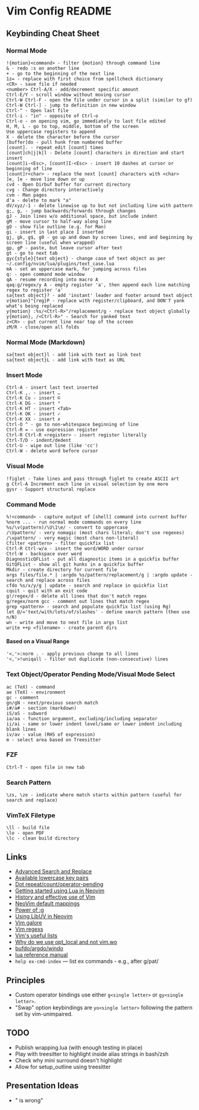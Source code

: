 # Vim Config README

## Keybinding Cheat Sheet

### Normal Mode

    !{motion}<command> - filter {motion} through command line
    & - redo :s on another line
    + - go to the beginning of the next line
    1z= - replace with first choice from spellcheck dictionary
    <CR> - save file if needed
    <number> Ctrl-A/X - add/decrement specific amount
    Ctrl-E/Y - scroll window without moving cursor
    Ctrl-W Ctrl-F - open the file under cursor in a split (similar to gf)
    Ctrl-W Ctrl-] - jump to definition in new window
    Ctrl-^ - Open last file
    Ctrl-i - "in" - opposite of Ctrl-o
    Ctrl-o - on opening vim, go immediately to last file edited
    H, M, L - go to top, middle, bottom of the screen
    Use uppercase registers to append
    X - delete the character before the cursor
    [buffer]do - pull hunk from numbered buffer
    [count]. - repeat edit [count] times
    [count]ch|j|k|l - Delete [count] characters in direction and start insert
    [count]i-<Esc>, [count]I-<Esc> - insert 10 dashes at cursor or beginning of line
    [count]r<char> - replace the next [count] characters with <char>
    ]e, [e - move line down or up
    cvd - Open Dirbuf buffer for current directory
    cvg - Change directory interactively
    cvm - Man pages
    d'a - delete to mark "a"
    dV/xyz/-1 - delete linewise up to but not including line with pattern
    g;, g, - jump backwards/forwards through changes
    gJ - Join lines w/o additional space, but include indent
    gM - move cursor to half-way along line
    gO - show file outline (e.g. for Man)
    gi - insert in last place I inserted
    gj, gk, g$, g0 - go up and down by screen lines, end and beginning by screen line (useful when wrapped)
    gp, gP - paste, but leave cursor after text
    gt - go to next tab
    gyc{style}{text object} - change case of text object as per ~/.config/nvim/lua/plugins/text_case.lua
    mA - set an uppercase mark, for jumping across files
    q: - open command mode window
    qA - resume recording into macro A
    qaq:g/regex/y A - empty register 'a', then append each line matching regex to register 'a'
    sa{text object}? - add 'instant' leader and footer around text object
    v{motion}"{reg}P - replace with register/clipboard, and DON'T yank what's being replaced
    y{motion} :%s/<Ctrl-R>"/replacement/g - replace text object globally
    y{motion}, /<Ctrl-R>" - Search for yanked text
    z<CR> - put current line near top of the screen
    zM/R - close/open all folds

### Normal Mode (Markdown)

    sa{text object}l - add link with text as link text
    sa{text object}L - add link with text as URL

### Insert Mode

    Ctrl-A - insert last text inserted
    Ctrl-K ,. - insert …
    Ctrl-K Co - insert ©
    Ctrl-K DG - insert °
    Ctrl-K HT - insert <Tab>
    Ctrl-K OK - insert ✓
    Ctrl-K XX - insert ✗
    Ctrl-O ^ - go to non-whitespace beginning of line
    Ctrl-R = - use expression register
    Ctrl-R Ctrl-R <register> - insert register literally
    Ctrl-T/D - indent/dedent
    Ctrl-U - wipe out line (like 'cc')
    Ctrl-W - delete word before cursor

### Visual Mode

    !figlet - Take lines and pass through figlet to create ASCII art
    g Ctrl-A Increment each line in visual selection by one more
    gysr - Support structural replace

### Command Mode

    %!<command> - capture output of [shell] command into current buffer
    %norm ... - run normal mode commands on every line
    %s/\v(pattern)/\U\1\e/ - convert to uppercase
    /\Vpattern/ - very nomagic (most chars literal; don't use regexes)
    /\vpattern/ - very magic (most chars non-literal)
    Cfilter <pattern> - filter quickfix list
    Ctrl-R Ctrl-w/a - insert the word/WORD under cursor
    Ctrl-W - backspace over word
    DiagnosticQFList - put all diagnostic items in a quickfix buffer
    GitQFList - show all git hunks in a quickfix buffer
    Mkdir - create directory for current file
    args files/file.* | :argdo %s/pattern/replacement/g | :argdo update - search and replace across files
    cfdo %s/x/y/g | update - search and replace in quickfix list
    cquit - quit with an exit code
    g!/regex/d - delete all lines that don't match regex
    g/regex/norm gcc - comment out lines that match regex
    grep <pattern> - search and populate quickfix list (using Rg)
    let @/='text/with/lots/of/slashes' - define search pattern (then use n/N)
    wn - write and move to next file in args list
    write ++p <filename> - create parent dirs

#### Based on a Visual Range

    '<,'>:norm . - apply previous change to all lines
    '<,'>!uniqall - filter out duplicate (non-consecutive) lines

### Text Object/Operator Pending Mode/Visual Mode Select

    ac (TeX) - command
    ae (TeX) - environment
    gc - comment
    gn/gN - next/previous search match
    i#/a# - section (markdown)
    iS/aS - subword
    ia/aa - function argument, excluding/including separator
    ii/ai - same or lower indent level/same or lower indent including blank lines
    iv/av - value (RHS of expression)
    m - select area based on Treesitter

### FZF

    Ctrl-T - open file in new tab

### Search Pattern

    \zs, \ze - indicate where match starts within pattern (useful for search and replace)

### VimTeX Filetype

    \ll - build file
    \lo - open PDF
    \lc - clean build directory

## Links

*   [Advanced Search and Replace](https://gosukiwi.github.io/vim/2022/04/19/vim-advanced-search-and-replace.html)
*   [Available lowercase key pairs](https://gist.github.com/romainl/1f93db9dc976ba851bbb)
*   [Dot repeat/count/operator-pending](https://www.vikasraj.dev/blog/vim-dot-repeat)
*   [Getting started using Lua in Neovim](https://github.com/nanotee/nvim-lua-guide)
*   [History and effective use of Vim](https://begriffs.com/posts/2019-07-19-history-use-vim.html)
*   [NeoVim default mappings](https://docs.google.com/spreadsheets/d/1EJMLr_MPrYiO1TKJ2MjNkR-fA5Wgxa782-f0Wtdpz0w)
*   [Power of :g](https://vim.fandom.com/wiki/Power_of_g)
*   [Using LibUV in Neovim](https://teukka.tech/vimloop.html)
*   [Vim galore](https://github.com/mhinz/vim-galore)
*   [Vim regexs](https://vi.stackexchange.com/a/2279/91)
*   [Vim's useful lists](https://codeinthehole.com/tips/vim-lists/)
*   [Why do we use opt_local and not vim.wo](https://github.com/neovim/neovim/issues/20271)
*   [bufdo/argdo/windo](https://jovica.org/posts/vim-edit-multiple-files/)
*   [lua reference manual](https://www.lua.org/manual/5.1/manual.html)
*   `help ex-cmd-index` — list ex commands - e.g., after g/pat/

## Principles

*   Custom operator bindings use either `g<single letter>` or `gy<single letter>`.
*   "Swap" option keybindings are `yo<single letter>` following the pattern set by vim-unimpaired.

## TODO

*   Publish wrapping.lua (with enough testing in place)
*   Play with treesitter to highlight inside alias strings in bash/zsh
*   Check why mini surround doesn't highlight
*   Allow for setup_outline using treesitter

## Presentation Ideas

*   "<Leader> is wrong"
